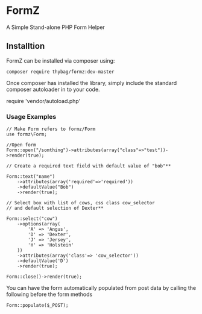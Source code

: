 # FormZ

A Simple Stand-alone PHP Form Helper

## Installtion

FormZ can be installed via composer using:

    composer require thybag/formz:dev-master

Once composer has installed the library, simply include the standard composer autoloader in to your code.

   require 'vendor/autoload.php'

### Usage Examples

	// Make Form refers to formz/Form
	use formz\Form;

	//Open form
	Form::open("/somthing")->attributes(array("class"=>"test"))->render(true);

	// Create a required text field with default value of "bob"**

	Form::text("name")
	 	->attributes(array('required'=>'required'))
	 	->defaultValue("Bob")
	 	->render(true);
 
	// Select box with list of cows, css class cow_selector 
	// and default selection of Dexter**

	Form::select("cow")
		->options(array(
			'A' => 'Angus',
			'D' => 'Dexter',
			'J' => 'Jersey',
			'H' => 'Holstein'
		))
		->attributes(array('class'=> 'cow_selector'))
		->defaultValue('D')
		->render(true);

	Form::close()->render(true);

You can have the form automatically populated from post data by calling the following before the form methods

	Form::populate($_POST);
